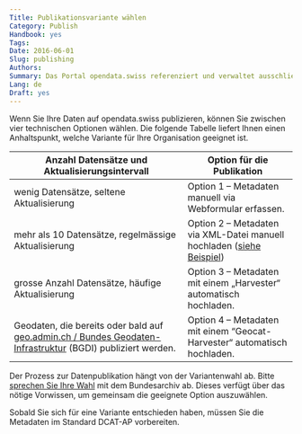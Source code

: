 ```yaml
---
Title: Publikationsvariante wählen
Category: Publish
Handbook: yes
Tags:
Date: 2016-06-01
Slug: publishing
Authors:
Summary: Das Portal opendata.swiss referenziert und verwaltet ausschliesslich Metadaten. Die primären Daten sowie die Verantwortung für deren Publikation bleiben beim Datenlieferanten. Das Bundesarchiv betreibt das Portal. Es unterstützt und koordiniert die Datenpublikation.
Lang: de
Draft: yes
---
```


Wenn Sie Ihre Daten auf opendata.swiss publizieren, können Sie zwischen vier technischen Optionen wählen. Die folgende Tabelle liefert Ihnen einen Anhaltspunkt, welche Variante für Ihre Organisation geeignet ist.

| Anzahl Datensätze und Aktualisierungsintervall | Option für die Publikation |
|------------------------------------------------|----------------------------|
| wenig Datensätze, seltene Aktualisierung | Option 1 – Metadaten manuell via Webformular erfassen. |
| mehr als 10 Datensätze, regelmässige Aktualisierung | Option 2 – Metadaten via XML-Datei manuell hochladen ([siehe Beispiel](/de/library/ch-dcat-ap)) |
| grosse Anzahl Datensätze, häufige Aktualisierung | Option 3 – Metadaten mit einem „Harvester“ automatisch hochladen. |
| Geodaten, die bereits oder bald auf [geo.admin.ch / Bundes Geodaten-Infrastruktur](http://www.geo.admin.ch/internet/geoportal/de/home/geoadmin/mission/bgdi.html) (BGDI) publiziert werden. | Option 4 – Metadaten mit einem “Geocat-Harvester“ automatisch hochladen. |

Der Prozess zur Datenpublikation hängt von der Variantenwahl ab. Bitte [sprechen Sie Ihre Wahl](mailto:opendata@bar.admin.ch) mit dem Bundesarchiv ab. Dieses verfügt über das nötige Vorwissen, um gemeinsam die geeignete Option auszuwählen.

Sobald Sie sich für eine Variante entschieden haben, müssen Sie die Metadaten im Standard DCAT-AP vorbereiten.
